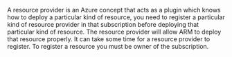 A resource provider is an Azure concept that acts as a plugin which knows how to deploy a particular kind of resource, you need to register a particular kind of resource provider in that subscription before deploying that particular kind of resource. The resource provider will allow ARM to deploy that resource properly. It can take some time for a resource provider to register. To register a resource you must be owner of the subscription.